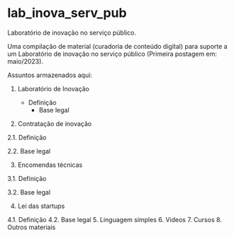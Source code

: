 # lab_inova_serv_pub
Laboratório de inovação no serviço público.

Uma compilação de material (curadoria de conteúdo digital) para suporte a um Laboratório de inovação no serviço público
(Primeira postagem em: maio/2023).

Assuntos armazenados aqui:
1. Laboratório de Inovação
     - Definição
          - Base legal

2. Contratação de inovação

2.1. Definição

2.2. Base legal 

3. Encomendas técnicas

3.1. Definição

3.2. Base legal

4. Lei das startups

4.1. Definição
4.2. Base legal
5. Linguagem simples
6. Videos
7. Cursos
8. Outros materiais


